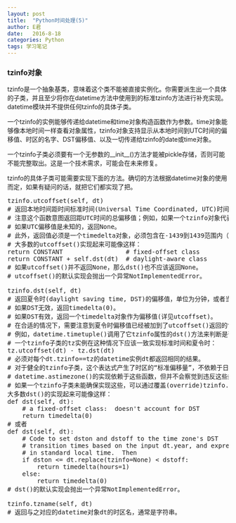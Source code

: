 ```yaml
---
layout: post
title:  "Python时间处理(5)"
author: E君
date:   2016-8-18
categories: Python
tags: 学习笔记
---
```


### tzinfo对象 ###

tzinfo是一个抽象基类，意味着这个类不能被直接实例化。你需要派生出一个具体的子类，并且至少将你在datetime方法中使用到的标准tzinfo方法进行补充实现。datetime模块并不提供任何tzinfo的具体子类。

一个tzinfo的实例能够传递给datetime和time对象构造函数作为参数。time对象能够像本地时间一样查看对象属性，tzinfo对象支持显示从本地时间到UTC时间的偏移值、时区的名字、DST偏移值、以及一切传递给tzinfo的date或time对象。

一个tzinfo子类必须要有一个无参数的__init__()方法才能被pickle存储，否则可能不能完整取出。这是一个技术需求，可能会在未来修复。

tzinfo的具体子类可能需要实现下面的方法。确切的方法根据datetime对象的使用而定，如果有疑问的话，就把它们都实现了把。

<pre>
tzinfo.utcoffset(self, dt)
# 返回本地时间距时间标准时间(Universal Time Coordinated, UTC)时间的偏移值，根据UTC时间的东部算起。如果本地时间在UTC时间的西部，返回值则为负。
# 注意这个函数意图返回距UTC时间的总偏移值；例如，如果一个tzinfo对象代表了市区和DST(夏令时)调整，utcoffset()应该返回它们的总和。
# 如果UTC偏移值是未知的，返回None。
# 此外，返回值必须是一个timedelta对象，必须包含在-1439到1439范围内（1440=24*60；偏移值的量级必须小于一天），代表整个分钟。
# 大多数的utcoffset()实现起来可能像这样：
return CONSTANT                 # fixed-offset class
return CONSTANT + self.dst(dt)  # daylight-aware class
# 如果utcoffset()并不返回None，那么dst()也不应该返回None。
# utcoffset()的默认实现会抛出一个异常NotImplementedError。

tzinfo.dst(self, dt)
# 返回夏令时(daylight saving time, DST)的偏移值，单位为分钟，或者当DST信息未知时返回None。
# 如果DST无效，返回timedelta(0)。
# 如果DST有效，返回一个timedelta对象作为偏移值(详见utcoffset)。
# 在合适的情况下，需要注意到夏令时偏移值已经被加到了utcoffset()返回的世界标准时间偏移值，因此除非需要单独获取世界标准时间的信息，不需要查阅dst()。
# 例如，datetime.timetuple()调用了它tzinfo属性的dst()方法来判断是否需要设置tm_isdst，tzinfo.fromutc()调用dst()来解释跨越时区时的夏令时改变。
# 一个tzinfo子类的tz实例在这种情况下应该一致实现标准时间和夏令时：
tz.utcoffset(dt) - tz.dst(dt)
# 必须对每个dt.tzinfo==tz的datetime实例dt都返回相同的结果。
# 对于健全的tzinfo子类，这个表达式产生了时区的“标准偏移量”，不依赖于日期或时间，而应该仅依赖地理位置。
# datetime.astimezone()的实现依赖于这些函数，但并不会察觉到违反这些条例；这应该由开发者去保障。
# 如果一个tzinfo子类未能确保实现这些，可以通过覆盖(override)tzinfo.fromutc()的默认实现来使astimezone()正确运作。
大多数dst()的实现起来可能像这样：
def dst(self, dt):
    # a fixed-offset class:  doesn't account for DST
    return timedelta(0)
# 或者
def dst(self, dt):
    # Code to set dston and dstoff to the time zone's DST
    # transition times based on the input dt.year, and expressed
    # in standard local time.  Then
    if dston <= dt.replace(tzinfo=None) < dstoff:
        return timedelta(hours=1)
    else:
        return timedelta(0)
# dst()的默认实现会抛出一个异常NotImplementedError。

tzinfo.tzname(self, dt)
# 返回与之对应的datetime对象dt的时区名，通常是字符串。
</pre>

